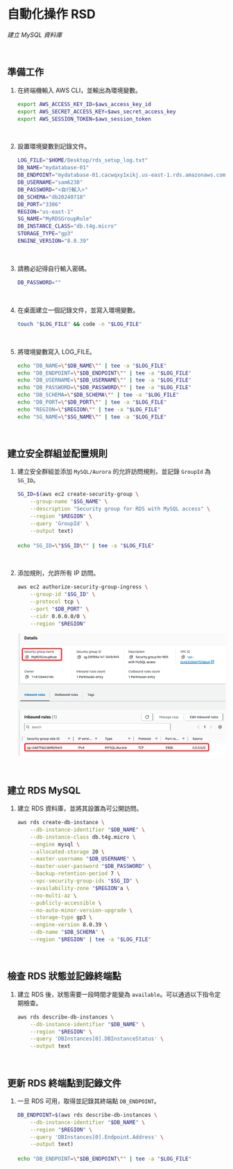 # 自動化操作 RSD

_建立 MySQL 資料庫_

<br>

## 準備工作

1. 在終端機輸入 AWS CLI，並輸出為環境變數。

    ```bash
    export AWS_ACCESS_KEY_ID=$aws_access_key_id
    export AWS_SECRET_ACCESS_KEY=$aws_secret_access_key
    export AWS_SESSION_TOKEN=$aws_session_token
    ```

<br>

2. 設置環境變數到記錄文件。

    ```bash
    LOG_FILE="$HOME/Desktop/rds_setup_log.txt"
    DB_NAME="mydatabase-01"
    DB_ENDPOINT="mydatabase-01.cacwqxy1xikj.us-east-1.rds.amazonaws.com"
    DB_USERNAME="sam6238"
    DB_PASSWORD="<自行輸入>"
    DB_SCHEMA="db20240718"
    DB_PORT="3306"
    REGION="us-east-1"
    SG_NAME="MyRDSGroupRule"
    DB_INSTANCE_CLASS="db.t4g.micro"
    STORAGE_TYPE="gp3"
    ENGINE_VERSION="8.0.39"
    ```

<br>

3. 請務必記得自行輸入密碼。

    ```bash
    DB_PASSWORD=""
    ```

<br>


4. 在桌面建立一個記錄文件，並寫入環境變數。

    ```bash
    touch "$LOG_FILE" && code -n "$LOG_FILE"
    ```

<br>

5. 將環境變數寫入 LOG_FILE。

    ```bash
    echo "DB_NAME=\"$DB_NAME\"" | tee -a "$LOG_FILE"
    echo "DB_ENDPOINT=\"$DB_ENDPOINT\"" | tee -a "$LOG_FILE"
    echo "DB_USERNAME=\"$DB_USERNAME\"" | tee -a "$LOG_FILE"
    echo "DB_PASSWORD=\"$DB_PASSWORD\"" | tee -a "$LOG_FILE"
    echo "DB_SCHEMA=\"$DB_SCHEMA\"" | tee -a "$LOG_FILE"
    echo "DB_PORT=\"$DB_PORT\"" | tee -a "$LOG_FILE"
    echo "REGION=\"$REGION\"" | tee -a "$LOG_FILE"
    echo "SG_NAME=\"$SG_NAME\"" | tee -a "$LOG_FILE"
    ```

<br>

## 建立安全群組並配置規則

1. 建立安全群組並添加 `MySQL/Aurora` 的允許訪問規則，並記錄 `GroupId` 為 `SG_ID`。

    ```bash
    SG_ID=$(aws ec2 create-security-group \
        --group-name "$SG_NAME" \
        --description "Security group for RDS with MySQL access" \
        --region "$REGION" \
        --query 'GroupId' \
        --output text)

    echo "SG_ID=\"$SG_ID\"" | tee -a "$LOG_FILE"
    ```

<br>

2. 添加規則，允許所有 IP 訪問。

    ```bash
    aws ec2 authorize-security-group-ingress \
        --group-id "$SG_ID" \
        --protocol tcp \
        --port "$DB_PORT" \
        --cidr 0.0.0.0/0 \
        --region "$REGION"
    ```

    ![](images/img_56.png)

<br>

## 建立 RDS MySQL

1. 建立 RDS 資料庫，並將其設置為可公開訪問。

    ```bash
    aws rds create-db-instance \
        --db-instance-identifier "$DB_NAME" \
        --db-instance-class db.t4g.micro \
        --engine mysql \
        --allocated-storage 20 \
        --master-username "$DB_USERNAME" \
        --master-user-password "$DB_PASSWORD" \
        --backup-retention-period 7 \
        --vpc-security-group-ids "$SG_ID" \
        --availability-zone "$REGION"a \
        --no-multi-az \
        --publicly-accessible \
        --no-auto-minor-version-upgrade \
        --storage-type gp3 \
        --engine-version 8.0.39 \
        --db-name "$DB_SCHEMA" \
        --region "$REGION" | tee -a "$LOG_FILE"
    ```

<br>

## 檢查 RDS 狀態並記錄終端點

1. 建立 RDS 後，狀態需要一段時間才能變為 `available`。可以通過以下指令定期檢查。

    ```bash
    aws rds describe-db-instances \
        --db-instance-identifier "$DB_NAME" \
        --region "$REGION" \
        --query 'DBInstances[0].DBInstanceStatus' \
        --output text
    ```

<br>

## 更新 RDS 終端點到記錄文件

1. 一旦 RDS 可用，取得並記錄其終端點 `DB_ENDPOINT`。

    ```bash
    DB_ENDPOINT=$(aws rds describe-db-instances \
        --db-instance-identifier "$DB_NAME" \
        --region "$REGION" \
        --query 'DBInstances[0].Endpoint.Address' \
        --output text)

    echo "DB_ENDPOINT=\"$DB_ENDPOINT\"" | tee -a "$LOG_FILE"
    ```

<br>

